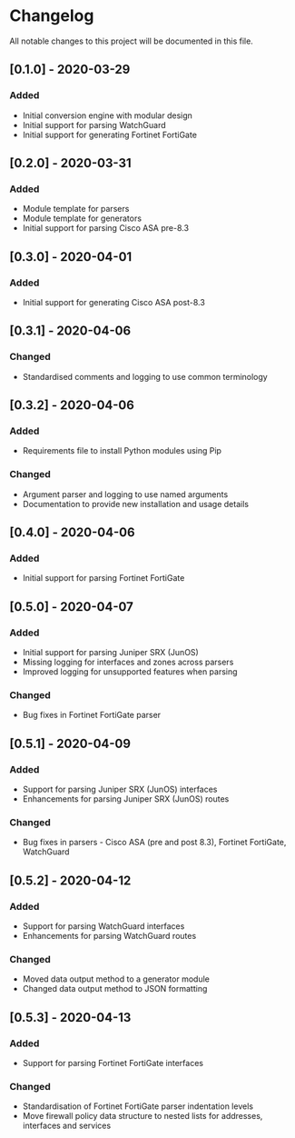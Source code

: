 # Changelog

All notable changes to this project will be documented in this file.

## [0.1.0] - 2020-03-29

### Added

- Initial conversion engine with modular design
- Initial support for parsing WatchGuard
- Initial support for generating Fortinet FortiGate

## [0.2.0] - 2020-03-31

### Added

- Module template for parsers
- Module template for generators
- Initial support for parsing Cisco ASA pre-8.3

## [0.3.0] - 2020-04-01

### Added

- Initial support for generating Cisco ASA post-8.3

## [0.3.1] - 2020-04-06

### Changed

- Standardised comments and logging to use common terminology

## [0.3.2] - 2020-04-06

### Added

- Requirements file to install Python modules using Pip

### Changed

- Argument parser and logging to use named arguments
- Documentation to provide new installation and usage details

## [0.4.0] - 2020-04-06

### Added

- Initial support for parsing Fortinet FortiGate

## [0.5.0] - 2020-04-07

### Added

- Initial support for parsing Juniper SRX (JunOS)
- Missing logging for interfaces and zones across parsers
- Improved logging for unsupported features when parsing

### Changed

- Bug fixes in Fortinet FortiGate parser

## [0.5.1] - 2020-04-09

### Added

- Support for parsing Juniper SRX (JunOS) interfaces
- Enhancements for parsing Juniper SRX (JunOS) routes

### Changed

- Bug fixes in parsers - Cisco ASA (pre and post 8.3), Fortinet FortiGate, WatchGuard

## [0.5.2] - 2020-04-12

### Added

- Support for parsing WatchGuard interfaces
- Enhancements for parsing WatchGuard routes

### Changed

- Moved data output method to a generator module
- Changed data output method to JSON formatting

## [0.5.3] - 2020-04-13

### Added

- Support for parsing Fortinet FortiGate interfaces

### Changed

- Standardisation of Fortinet FortiGate parser indentation levels
- Move firewall policy data structure to nested lists for addresses, interfaces and services

